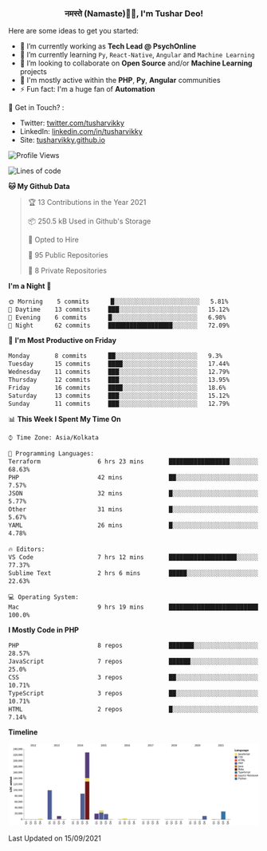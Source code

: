 <h3 align="center">नमस्ते (Namaste)🙏🏻, I'm Tushar Deo!</h3>

Here are some ideas to get you started:

- 🔭 I’m currently working as **Tech Lead @ PsychOnline**
- 🌱 I’m currently learning `Py`, `React-Native`, `Angular` and `Machine Learning`
- 👯 I’m looking to collaborate on **Open Source** and/or **Machine Learning** projects
- 💬 I'm mostly active within the **PHP**, **Py**, **Angular** communities
- ⚡ Fun fact: I'm a huge fan of **Automation**

📣 Get in Touch? :
- Twitter: [twitter.com/tusharvikky](https://twitter.com/tusharvikky)
- LinkedIn: [linkedin.com/in/tusharvikky](https://www.linkedin.com/in/tusharvikky/)
- Site: [tusharvikky.github.io](https://tusharvikky.github.io/)

<!--START_SECTION:waka-->
![Profile Views](http://img.shields.io/badge/Profile%20Views-0-blue)

![Lines of code](https://img.shields.io/badge/From%20Hello%20World%20I%27ve%20Written-540087%20lines%20of%20code-blue)

**🐱 My Github Data** 

> 🏆 13 Contributions in the Year 2021
 > 
> 📦 250.5 kB Used in Github's Storage 
 > 
> 💼 Opted to Hire
 > 
> 📜 95 Public Repositories 
 > 
> 🔑 8 Private Repositories  
 > 
**I'm a Night 🦉** 

```text
🌞 Morning    5 commits      █░░░░░░░░░░░░░░░░░░░░░░░░   5.81% 
🌆 Daytime    13 commits     ███░░░░░░░░░░░░░░░░░░░░░░   15.12% 
🌃 Evening    6 commits      █░░░░░░░░░░░░░░░░░░░░░░░░   6.98% 
🌙 Night      62 commits     ██████████████████░░░░░░░   72.09%

```
📅 **I'm Most Productive on Friday** 

```text
Monday       8 commits      ██░░░░░░░░░░░░░░░░░░░░░░░   9.3% 
Tuesday      15 commits     ████░░░░░░░░░░░░░░░░░░░░░   17.44% 
Wednesday    11 commits     ███░░░░░░░░░░░░░░░░░░░░░░   12.79% 
Thursday     12 commits     ███░░░░░░░░░░░░░░░░░░░░░░   13.95% 
Friday       16 commits     ████░░░░░░░░░░░░░░░░░░░░░   18.6% 
Saturday     13 commits     ███░░░░░░░░░░░░░░░░░░░░░░   15.12% 
Sunday       11 commits     ███░░░░░░░░░░░░░░░░░░░░░░   12.79%

```


📊 **This Week I Spent My Time On** 

```text
⌚︎ Time Zone: Asia/Kolkata

💬 Programming Languages: 
Terraform                6 hrs 23 mins       █████████████████░░░░░░░░   68.63% 
PHP                      42 mins             ██░░░░░░░░░░░░░░░░░░░░░░░   7.57% 
JSON                     32 mins             █░░░░░░░░░░░░░░░░░░░░░░░░   5.77% 
Other                    31 mins             █░░░░░░░░░░░░░░░░░░░░░░░░   5.67% 
YAML                     26 mins             █░░░░░░░░░░░░░░░░░░░░░░░░   4.78%

🔥 Editors: 
VS Code                  7 hrs 12 mins       ███████████████████░░░░░░   77.37% 
Sublime Text             2 hrs 6 mins        █████░░░░░░░░░░░░░░░░░░░░   22.63%

💻 Operating System: 
Mac                      9 hrs 19 mins       █████████████████████████   100.0%

```

**I Mostly Code in PHP** 

```text
PHP                      8 repos             ███████░░░░░░░░░░░░░░░░░░   28.57% 
JavaScript               7 repos             ██████░░░░░░░░░░░░░░░░░░░   25.0% 
CSS                      3 repos             ██░░░░░░░░░░░░░░░░░░░░░░░   10.71% 
TypeScript               3 repos             ██░░░░░░░░░░░░░░░░░░░░░░░   10.71% 
HTML                     2 repos             █░░░░░░░░░░░░░░░░░░░░░░░░   7.14%

```


**Timeline**

![Chart not found](https://raw.githubusercontent.com/tusharvikky/tusharvikky/master/charts/bar_graph.png) 


 Last Updated on 15/09/2021
<!--END_SECTION:waka-->

